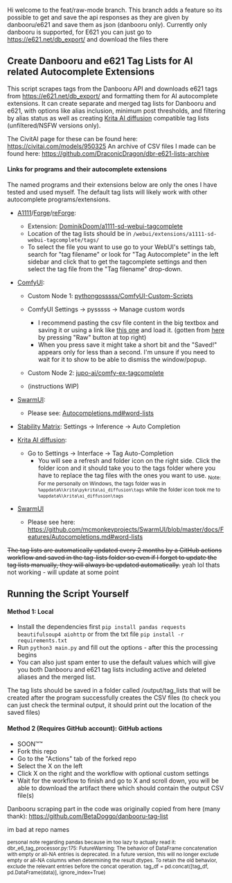 Hi welcome to the feat/raw-mode branch. This branch adds a feature so its possible to get and save the api responses as they are given by danbooru/e621 and save them as json (danbooru only). Currently only danbooru is supported, for E621 you can just go to <https://e621.net/db_export/> and download the files there

## Create Danbooru and e621 Tag Lists for AI related Autocomplete Extensions

This script scrapes tags from the Danbooru API and downloads e621 tags from <https://e621.net/db_export/> and formatting them for AI autocomplete extensions. It can create separate and merged tag lists for Danbooru and e621, with options like alias inclusion, minimum post thresholds, and filtering by alias status as well as creating [Krita AI diffusion](https://github.com/Acly/krita-ai-diffusion) compatible tag lists (unfiltered/NSFW versions only).

The CivitAI page for these can be found here: <https://civitai.com/models/950325>
An archive of CSV files I made can be found here: <https://github.com/DraconicDragon/dbr-e621-lists-archive>

#### Links for programs and their autocomplete extensions

The named programs and their extensions below are only the ones I have tested and used myself. The default tag lists will likely work with other autocomplete programs/extensions.

- [A1111](https://github.com/AUTOMATIC1111/stable-diffusion-webui)/[Forge](https://github.com/lllyasviel/stable-diffusion-webui-forge)/[reForge](https://github.com/Panchovix/stable-diffusion-webui-reForge):
  - Extension: [DominikDoom/a1111-sd-webui-tagcomplete](https://github.com/DominikDoom/a1111-sd-webui-tagcomplete)
  - Location of the tag lists should be in `/webui/extensions/a1111-sd-webui-tagcomplete/tags/`
  - To select the file you want to use go to your WebUI's settings tab, search for "tag filename" or look for "Tag Autocomplete" in the left sidebar and click that to get the tagcomplete settings and then select the tag file from the "Tag filename" drop-down.

- [ComfyUI](https://github.com/comfyanonymous/ComfyUI):
  - Custom Node 1: [pythongosssss/ComfyUI-Custom-Scripts](https://github.com/pythongosssss/ComfyUI-Custom-Scripts)
  - ComfyUI Settings -> pysssss -> Manage custom words
    - I recommend pasting the csv file content in the big textbox and saving it or using a link like [this one](https://raw.githubusercontent.com/DraconicDragon/dbr-e621-lists-archive/refs/heads/main/tag-lists/danbooru_e621_merged/danbooru_e621_merged_2024-12-22_pt25-ia-dd-ed_spc.csv) and load it. (gotten from [here](https://github.com/DraconicDragon/dbr-e621-lists-archive/blob/main/tag-lists/danbooru_e621_merged/danbooru_e621_merged_2024-12-22_pt25-ia-dd-ed_spc.csv) by pressing "Raw" button at top right)
    - When you press save it might take a short bit and the "Saved!" appears only for less than a second. I'm unsure if you need to wait for it to show to be able to dismiss the window/popup.

  - Custom Node 2: [jupo-ai/comfy-ex-tagcomplete](https://github.com/jupo-ai/comfy-ex-tagcomplete)
  - (instructions WIP)
 
- [SwarmUI](https://github.com/LykosAI/StabilityMatrix):
  - Please see: [Autocompletions.md#word-lists](https://github.com/mcmonkeyprojects/SwarmUI/blob/master/docs/Features/Autocompletions.md#word-lists)

- [Stability Matrix](https://github.com/LykosAI/StabilityMatrix): Settings -> Inference -> Auto Completion

- [Krita AI diffusion](https://github.com/Acly/krita-ai-diffusion):
  - Go to Settings -> Interface -> Tag Auto-Completion
    - You will see a refresh and folder icon on the right side. Click the folder icon and it should take you to the tags folder where you have to replace the tag files with the ones you want to use.
    <sub>Note: For me personally on Windows, the tags folder was in `%appdata%\krita\pykrita\ai_diffusion\tags` while the folder icon took me to `%appdata%\krita\ai_diffusion\tags` </sub>

- [SwarmUI](https://github.com/mcmonkeyprojects/SwarmUI)
  - Please see here: https://github.com/mcmonkeyprojects/SwarmUI/blob/master/docs/Features/Autocompletions.md#word-lists 

~~The tag lists are automatically updated every 2 months by a GitHub actions workflow and saved in the tag-lists folder so even if I forget to update the tag lists manually, they will always be updated automatically.~~ yeah lol thats not working - will update at some point

## Running the Script Yourself

#### Method 1: Local

- Install the dependencies first `pip install pandas requests beautifulsoup4 aiohttp` or from the txt file `pip install -r requirements.txt`
- Run `python3 main.py` and fill out the options - after this the processing begins
- You can also just spam enter to use the default values which will give you both Danbooru and e621 tag lists including active and deleted aliases and the merged list.

The tag lists should be saved in a folder called /output/tag_lists that will be created after the program successfully creates the CSV files (to check you can just check the terminal output, it should print out the location of the saved files)

#### Method 2 (Requires GitHub account): GitHub actions

- SOON:tm::tm:
- Fork this repo
- Go to the "Actions" tab of the forked repo
- Select the X on the left
- Click X on the right and the workflow with optional custom settings
- Wait for the workflow to finish and go to X and scroll down, you will be able to download the artifact there which should contain the output CSV file(s)

Danbooru scraping part in the code was originally copied from here (many thank): <https://github.com/BetaDoggo/danbooru-tag-list>

im bad at repo names

<sub>personal note regarding pandas because im too lazy to actually read it: dbr_e6_tag_processor.py:175: FutureWarning: The behavior of DataFrame concatenation with empty or all-NA entries is deprecated. In a future version, this will no longer exclude empty or all-NA columns when determining the result dtypes. To retain the old behavior, exclude the relevant entries before the concat operation.
  tag_df = pd.concat([tag_df, pd.DataFrame(data)], ignore_index=True)</sub>
